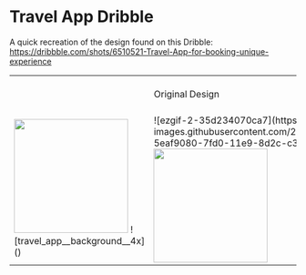 # Travel App Dribble

A quick recreation of the design found on this Dribble: https://dribbble.com/shots/6510521-Travel-App-for-booking-unique-experience

<div>
  <table>
    <th>
      <td>Original Design</td>
     <td>My flutter app</td>
    </th>
  <tr>
    <td>
      <img src="https://user-images.githubusercontent.com/26892877/58382202-3031b580-7fd0-11e9-971d-f8c57866b6fc.png" width="200"/>
      ![travel_app__background__4x]()
    </td>
    <td>
      ![ezgif-2-35d234070ca7](https://user-images.githubusercontent.com/26892877/58382222-5eaf9080-7fd0-11e9-8d2c-c334d2625185.gif)
       <img src="https://user-images.githubusercontent.com/26892877/58382222-5eaf9080-7fd0-11e9-8d2c-c334d2625185.gif" width="200"/>
    </td>
  </tr>
  </table>
</div>

